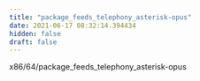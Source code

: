 ```yaml
---
title: "package_feeds_telephony_asterisk-opus"
date: 2021-06-17 08:32:14.394434
hidden: false
draft: false
---
```


x86/64/package_feeds_telephony_asterisk-opus


